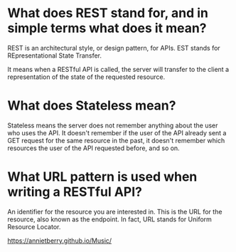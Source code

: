 # What does REST stand for, and in simple terms what does it mean?
REST is an architectural style, or design pattern, for APIs. EST stands for REpresentational State Transfer.

It means when a RESTful API is called, the server will transfer to the client a representation of the state of the requested resource.
# What does Stateless mean?
Stateless means the server does not remember anything about the user who uses the API. It doesn't remember if the user of the API already sent a GET request for the same resource in the past, it doesn't remember which resources the user of the API requested before, and so on.

# What URL pattern is used when writing a RESTful API?
An identifier for the resource you are interested in. This is the URL for the resource, also known as the endpoint. In fact, URL stands for Uniform Resource Locator.

https://annietberry.github.io/Music/